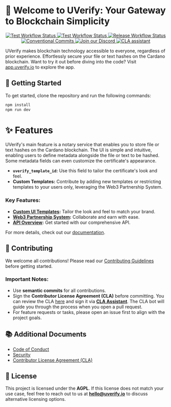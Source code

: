 # 💎 Welcome to UVerify: Your Gateway to Blockchain Simplicity

<p align="center">
  <a href="https://github.com/UVerify-io/uverify-ui/actions/workflows/build.yml">
    <img src="https://img.shields.io/github/actions/workflow/status/UVerify-io/uverify-ui/build.yml" alt="Test Workflow Status">
  </a>
  <a href="https://github.com/UVerify-io/uverify-ui/actions/workflows/test.yml">
    <img src="https://img.shields.io/github/actions/workflow/status/UVerify-io/uverify-ui/test.yml?label=test" alt="Test Workflow Status">
  </a>
   <a href="https://github.com/UVerify-io/uverify-ui/actions/workflows/release.yml">
    <img src="https://img.shields.io/github/actions/workflow/status/UVerify-io/uverify-ui/release.yml?label=release" alt="Release Workflow Status">
  </a>
   <a href="https://conventionalcommits.org">
    <img src="https://img.shields.io/badge/Conventional%20Commits-1.0.0-%23FE5196?logo=conventionalcommits&logoColor=white" alt="Conventional Commits">
  </a>
   <a href="https://discord.gg/Dvqkynn6xc">
    <img src="https://img.shields.io/discord/1263737876743589938" alt="Join our Discord">
  </a>
  <a href="https://cla-assistant.io/UVerify-io/uverify-ui"><img src="https://cla-assistant.io/readme/badge/UVerify-io/uverify-ui" alt="CLA assistant" /></a>
</p>

UVerify makes blockchain technology accessible to everyone, regardless of prior experience. Effortlessly secure your file or text hashes on the Cardano blockchain. Want to try it out before diving into the code? Visit [app.uverify.io](app.uverify.io) to explore the app.

## 🚀 Getting Started

To get started, clone the repository and run the following commands:

```zsh
npm install
npm run dev
```

# ✨ Features

UVerify's main feature is a notary service that enables you to store file or text hashes on the Cardano blockchain. The UI is simple and intuitive, enabling users to define metadata alongside the file or text to be hashed. Some metadata fields can even customize the certificate's appearance.

- **`uverify_template_id`:** Use this field to tailor the certificate's look and feel.
- **Custom Templates:** Contribute by adding new templates or restricting templates to your users only, leveraging the Web3 Partnership System.

### Key Features:

- **[Custom UI Templates](https://docs.uverify.io/web3-partnership/custom-ui-templates):** Tailor the look and feel to match your brand.
- **[Web3 Partnership System](https://docs.uverify.io/web3-partnership):** Collaborate and earn with ease.
- **[API Overview](https://docs.uverify.io/api-docs):** Get started with our comprehensive API.

For more details, check out our [documentation](https://docs.uverify.io).

## 💙 Contributing

We welcome all contributions! Please read our [Contributing Guidelines](CONTRIBUTING.md) before getting started.

### Important Notes:

- Use **semantic commits** for all contributions.
- Sign the **Contributor License Agreement (CLA)** before committing. You can review the CLA [here](./CLA.md) and sign it via **[CLA Assistant](https://cla-assistant.io/)**. The CLA bot will guide you through the process when you open a pull request.
- For feature requests or tasks, please open an issue first to align with the project goals.

## 📚 Additional Documents

- [Code of Conduct](CODE_OF_CONDUCT.md)
- [Security](SECURITY.md)
- [Contributor License Agreement (CLA)](./CLA.md)

## 📜 License

This project is licensed under the **AGPL**. If this license does not match your use case, feel free to reach out to us at **[hello@uverify.io](mailto:hello@uverify.io)** to discuss alternative licensing options.
